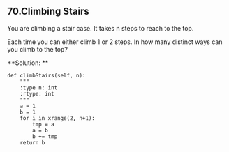 ## 70.Climbing Stairs

You are climbing a stair case. It takes n steps to reach to the top.

Each time you can either climb 1 or 2 steps. In how many distinct ways can you climb to the top?

**Solution: **

    def climbStairs(self, n):
        """
        :type n: int
        :rtype: int
        """
        a = 1
        b = 1
        for i in xrange(2, n+1):
            tmp = a
            a = b
            b += tmp 
        return b
        
  
